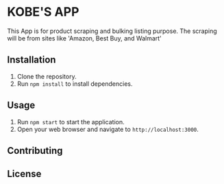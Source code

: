 # KOBE'S APP

This App is for product scraping and bulking listing purpose.
The scraping will be from sites like 'Amazon, Best Buy, and Walmart'

## Installation

1. Clone the repository.
2. Run `npm install` to install dependencies.

## Usage

1. Run `npm start` to start the application.
2. Open your web browser and navigate to `http://localhost:3000`.

## Contributing


## License


